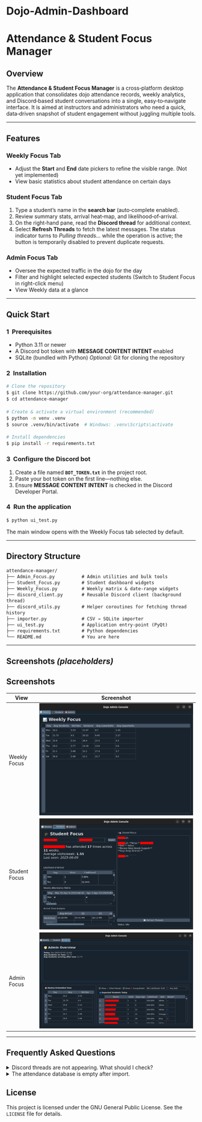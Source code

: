 # Dojo-Admin-Dashboard
# Attendance & Student Focus Manager

## Overview

The **Attendance & Student Focus Manager** is a cross‑platform desktop application that consolidates dojo attendance records, weekly analytics, and Discord‑based student conversations into a single, easy‑to‑navigate interface.
It is aimed at instructors and administrators who need a quick, data‑driven snapshot of student engagement without juggling multiple tools.

---

## Features

### Weekly Focus Tab

* Adjust the **Start** and **End** date pickers to refine the visible range. (Not yet implemented)
* View basic statistics about student attendance on certain days

### Student Focus Tab

1. Type a student’s name in the **search bar** (auto‑complete enabled).
2. Review summary stats, arrival heat‑map, and likelihood‑of‑arrival.
3. On the right‑hand pane, read the **Discord thread** for additional context.
4. Select **Refresh Threads** to fetch the latest messages.
   The status indicator turns to *Pulling threads…* while the operation is active; the button is temporarily disabled to prevent duplicate requests.

### Admin Focus Tab

* Oversee the expected traffic in the dojo for the day
* Filter and highlight selected expected students (Switch to Student Focus in right-click menu)
* View Weekly data at a glance

---


## Quick Start

### 1  Prerequisites

* Python 3.11 or newer
* A Discord bot token with **MESSAGE CONTENT INTENT** enabled
* SQLite (bundled with Python)
  *Optional:* Git for cloning the repository

### 2  Installation

```bash
# Clone the repository
$ git clone https://github.com/your‑org/attendance‑manager.git
$ cd attendance‑manager

# Create & activate a virtual environment (recommended)
$ python -m venv .venv
$ source .venv/bin/activate  # Windows: .venv\Scripts\activate

# Install dependencies
$ pip install -r requirements.txt
```

### 3  Configure the Discord bot

1. Create a file named **`BOT_TOKEN.txt`** in the project root.
2. Paste your bot token on the first line—nothing else.
3. Ensure **MESSAGE CONTENT INTENT** is checked in the Discord Developer Portal.

### 4  Run the application

```bash
$ python ui_test.py
```

The main window opens with the Weekly Focus tab selected by default.

---


## Directory Structure

```
attendance‑manager/
├── Admin_Focus.py          # Admin utilities and bulk tools
├── Student_Focus.py        # Student dashboard widgets
├── Weekly_Focus.py         # Weekly matrix & date‑range widgets
├── discord_client.py       # Reusable Discord client (background thread)
├── discord_utils.py        # Helper coroutines for fetching thread history
├── importer.py             # CSV → SQLite importer
├── ui_test.py              # Application entry‑point (PyQt)
├── requirements.txt        # Python dependencies
└── README.md               # You are here
```

---

## Screenshots *(placeholders)*

## Screenshots

| View                  | Screenshot                                                             |
| --------------------- | ---------------------------------------------------------------------- |
| Weekly Focus          | ![Weekly Focus Tab](docs/screenshots/Weekly_Focus.png)                 |
| Student Focus         | ![Student Focus Tab](docs/screenshots/Student_Focus.png)               |
| Admin Focus           | ![Admin Focus Tab](docs/screenshots/Admin_Focus.png)                   |


---

## Frequently Asked Questions

<details>
<summary>Discord threads are not appearing. What should I check?</summary>

* Confirm the bot has *Read Message History* permission for the target channels.
* Verify that **MESSAGE CONTENT INTENT** is enabled in the Discord Developer Portal.
* Ensure the channel names match the allow‑list in `discord_utils.py`.

</details>

<details>
<summary>The attendance database is empty after import.</summary>

* Make sure the importer script points to the correct CSV directory.
* Check for schema changes; remove the database file to let the application recreate it.

</details>


## License

This project is licensed under the GNU General Public License.  See the `LICENSE` file for details.
